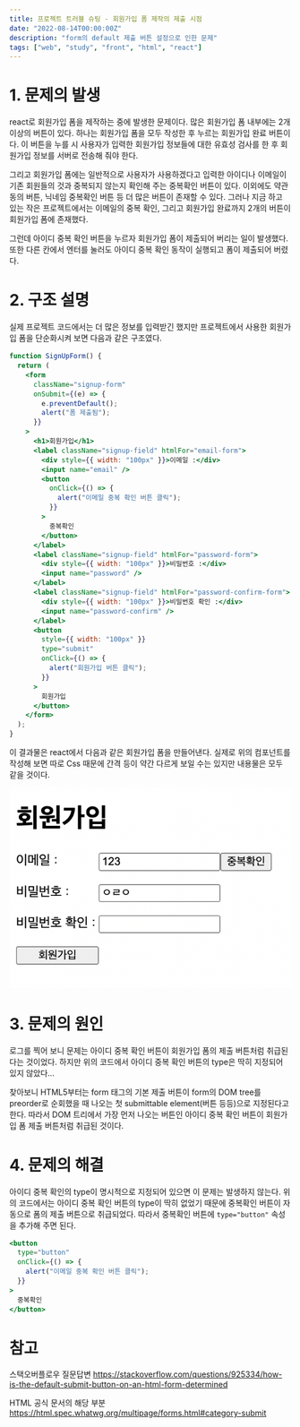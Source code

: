 ```yaml
---
title: 프로젝트 트러블 슈팅 - 회원가입 폼 제작의 제출 시점
date: "2022-08-14T00:00:00Z"
description: "form의 default 제출 버튼 설정으로 인한 문제"
tags: ["web", "study", "front", "html", "react"]
---
```


# 1. 문제의 발생

react로 회원가입 폼을 제작하는 중에 발생한 문제이다. 많은 회원가입 폼 내부에는 2개 이상의 버튼이 있다. 하나는 회원가입 폼을 모두 작성한 후 누르는 회원가입 완료 버튼이다. 이 버튼을 누를 시 사용자가 입력한 회원가입 정보들에 대한 유효성 검사를 한 후 회원가입 정보를 서버로 전송해 줘야 한다.

그리고 회원가입 폼에는 일반적으로 사용자가 사용하겠다고 입력한 아이디나 이메일이 기존 회원들의 것과 중복되지 않는지 확인해 주는 중복확인 버튼이 있다. 이외에도 약관 동의 버튼, 닉네임 중복확인 버튼 등 더 많은 버튼이 존재할 수 있다. 그러나 지금 하고 있는 작은 프로젝트에서는 이메일의 중복 확인, 그리고 회원가입 완료까지 2개의 버튼이 회원가입 폼에 존재했다.

그런데 아이디 중복 확인 버튼을 누르자 회원가입 폼이 제출되어 버리는 일이 발생했다. 또한 다른 칸에서 엔터를 눌러도 아이디 중복 확인 동작이 실행되고 폼이 제출되어 버렸다.

# 2. 구조 설명

실제 프로젝트 코드에서는 더 많은 정보를 입력받긴 했지만 프로젝트에서 사용한 회원가입 폼을 단순화시켜 보면 다음과 같은 구조였다.

```jsx
function SignUpForm() {
  return (
    <form
      className="signup-form"
      onSubmit={(e) => {
        e.preventDefault();
        alert("폼 제출됨");
      }}
    >
      <h1>회원가입</h1>
      <label className="signup-field" htmlFor="email-form">
        <div style={{ width: "100px" }}>이메일 :</div>
        <input name="email" />
        <button
          onClick={() => {
            alert("이메일 중복 확인 버튼 클릭");
          }}
        >
          중복확인
        </button>
      </label>
      <label className="signup-field" htmlFor="password-form">
        <div style={{ width: "100px" }}>비밀번호 :</div>
        <input name="password" />
      </label>
      <label className="signup-field" htmlFor="password-confirm-form">
        <div style={{ width: "100px" }}>비밀번호 확인 :</div>
        <input name="password-confirm" />
      </label>
      <button
        style={{ width: "100px" }}
        type="submit"
        onClick={() => {
          alert("회원가입 버튼 클릭");
        }}
      >
        회원가입
      </button>
    </form>
  );
}
```

이 결과물은 react에서 다음과 같은 회원가입 폼을 만들어낸다. 실제로 위의 컴포넌트를 작성해 보면 따로 Css 때문에 간격 등이 약간 다르게 보일 수는 있지만 내용물은 모두 같을 것이다.

![signup](./signup-form.png)

# 3. 문제의 원인

로그를 찍어 보니 문제는 아이디 중복 확인 버튼이 회원가입 폼의 제출 버튼처럼 취급된다는 것이었다. 하지만 위의 코드에서 아이디 중복 확인 버튼의 type은 딱히 지정되어 있지 않았다...

찾아보니 HTML5부터는 form 태그의 기본 제출 버튼이 form의 DOM tree를 preorder로 순회했을 때 나오는 첫 submittable element(버튼 등등)으로 지정된다고 한다. 따라서 DOM 트리에서 가장 먼저 나오는 버튼인 아이디 중복 확인 버튼이 회원가입 폼 제출 버튼처럼 취급된 것이다.

# 4. 문제의 해결

아이디 중복 확인의 type이 명시적으로 지정되어 있으면 이 문제는 발생하지 않는다. 위의 코드에서는 아이디 중복 확인 버튼의 type이 딱히 없었기 때문에 중복확인 버튼이 자동으로 폼의 제출 버튼으로 취급되었다. 따라서 중복확인 버튼에 `type="button"` 속성을 추가해 주면 된다.

```jsx
<button
  type="button"
  onClick={() => {
    alert("이메일 중복 확인 버튼 클릭");
  }}
>
  중복확인
</button>
```

# 참고

스택오버플로우 질문답변 https://stackoverflow.com/questions/925334/how-is-the-default-submit-button-on-an-html-form-determined

HTML 공식 문서의 해당 부분 https://html.spec.whatwg.org/multipage/forms.html#category-submit
